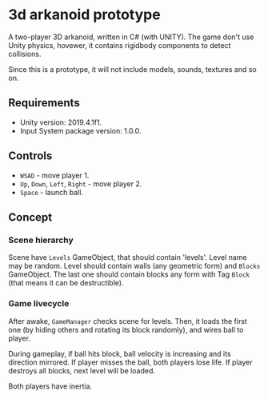 # 3d arkanoid prototype
A two-player 3D arkanoid, written in C# (with UNITY). The game don't use Unity physics, hovewer, it contains rigidbody components to detect collisions.

Since this is a prototype, it will not include models, sounds, textures and so on.

## Requirements
- Unity version: 2019.4.1f1.
- Input System package version: 1.0.0.

## Controls
- `WSAD` - move player 1.
- `Up`, `Down`, `Left`, `Right` - move player 2.
- `Space` - launch ball.

## Concept
### Scene hierarchy
Scene have `Levels` GameObject, that should contain 'levels'. Level name may be random. Level should contain walls (any geometric form) and `Blocks` GameObject. The last one should contain blocks any form with Tag `Block` (that means it can be destructible).
### Game livecycle
After awake, `GameManager` checks scene for levels. Then, it loads the first one (by hiding others and rotating its block randomly), and wires ball to player.

During gameplay, if ball hits block, ball velocity is increasing and its direction mirrored. If player misses the ball, both players lose life. If player destroys all blocks, next level will be loaded.

Both players have inertia.